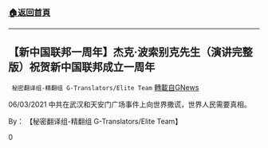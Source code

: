 ###  [:house:返回首頁](https://github.com/ourhimalayas/txt)
---

## 【新中国联邦一周年】杰克·波索别克先生（演讲完整版）祝贺新中国联邦成立一周年
` 秘密翻译组-精翻组 G-Translators/Elite Team` [轉載自GNews](https://gnews.org/zh-hans/1309946/)

06/03/2021 中共在武汉和天安门广场事件上向世界撒谎，世界人民需要真相。

By： 【秘密翻译组-精翻组 G-Translators/Elite Team】

0
